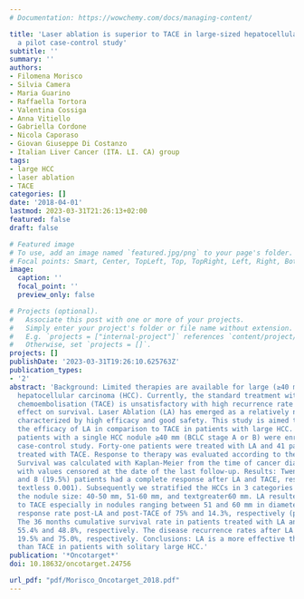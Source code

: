 ```yaml
---
# Documentation: https://wowchemy.com/docs/managing-content/

title: 'Laser ablation is superior to TACE in large-sized hepatocellular carcinoma:
  a pilot case-control study'
subtitle: ''
summary: ''
authors:
- Filomena Morisco
- Silvia Camera
- Maria Guarino
- Raffaella Tortora
- Valentina Cossiga
- Anna Vitiello
- Gabriella Cordone
- Nicola Caporaso
- Giovan Giuseppe Di Costanzo
- Italian Liver Cancer (ITA. LI. CA) group
tags:
- large HCC
- laser ablation
- TACE
categories: []
date: '2018-04-01'
lastmod: 2023-03-31T21:26:13+02:00
featured: false
draft: false

# Featured image
# To use, add an image named `featured.jpg/png` to your page's folder.
# Focal points: Smart, Center, TopLeft, Top, TopRight, Left, Right, BottomLeft, Bottom, BottomRight.
image:
  caption: ''
  focal_point: ''
  preview_only: false

# Projects (optional).
#   Associate this post with one or more of your projects.
#   Simply enter your project's folder or file name without extension.
#   E.g. `projects = ["internal-project"]` references `content/project/deep-learning/index.md`.
#   Otherwise, set `projects = []`.
projects: []
publishDate: '2023-03-31T19:26:10.625763Z'
publication_types:
- '2'
abstract: 'Background: Limited therapies are available for large (≥40 mm) unresectable
  hepatocellular carcinoma (HCC). Currently, the standard treatment with transarterial
  chemoembolisation (TACE) is unsatisfactory with high recurrence rate and limited
  effect on survival. Laser Ablation (LA) has emerged as a relatively new technique
  characterized by high efficacy and good safety. This study is aimed to evaluate
  the efficacy of LA in comparison to TACE in patients with large HCC. Methods: Eighty-two
  patients with a single HCC nodule ≥40 mm (BCLC stage A or B) were enrolled in this
  case-control study. Forty-one patients were treated with LA and 41 patients were
  treated with TACE. Response to therapy was evaluated according to the mRECIST criteria.
  Survival was calculated with Kaplan-Meier from the time of cancer diagnosis to death
  with values censored at the date of the last follow-up. Results: Twenty-six (63.4%)
  and 8 (19.5%) patients had a complete response after LA and TACE, respectively (p
  textless 0.001). Subsequently we stratified the HCCs in 3 categories according to
  the nodule size: 40-50 mm, 51-60 mm, and textgreater60 mm. LA resulted superior
  to TACE especially in nodules ranging between 51 and 60 mm in diameter, with a complete
  response rate post-LA and post-TACE of 75% and 14.3%, respectively (p = 0.0133).
  The 36 months cumulative survival rate in patients treated with LA and TACE was
  55.4% and 48.8%, respectively. The disease recurrence rates after LA and TACE were
  19.5% and 75.0%, respectively. Conclusions: LA is a more effective therapeutic option
  than TACE in patients with solitary large HCC.'
publication: '*Oncotarget*'
doi: 10.18632/oncotarget.24756

url_pdf: "pdf/Morisco_Oncotarget_2018.pdf"
---
```


